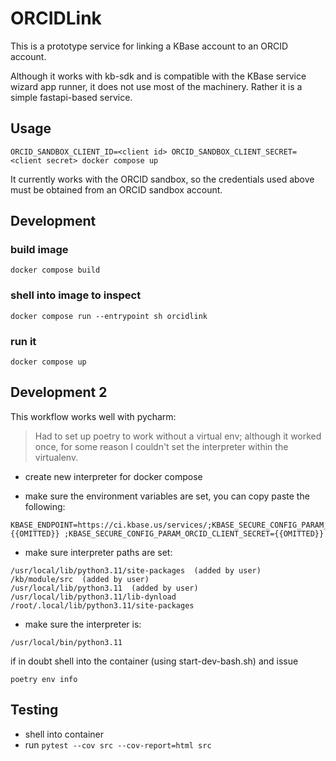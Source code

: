 # ORCIDLink

This is a prototype service for linking a KBase account to an ORCID account. 

Although it works with kb-sdk and is compatible with the KBase service wizard app runner, it does not use most of the machinery. Rather it is a simple fastapi-based service.



## Usage

```shell
ORCID_SANDBOX_CLIENT_ID=<client id> ORCID_SANDBOX_CLIENT_SECRET=<client secret> docker compose up
```

It currently works with the ORCID sandbox, so the credentials used above must be obtained from an ORCID sandbox account.

## Development

### build image
```shell
docker compose build
```

### shell into image to inspect
```shell
docker compose run --entrypoint sh orcidlink
```  

### run it
```shell
docker compose up
```

## Development 2

This workflow works well with pycharm:

> Had to set up poetry to work without a virtual env; although it worked once, 
> for some reason I couldn't set the interpreter within the virtualenv.

- create new interpreter for docker compose

- make sure the environment variables are set, you can copy paste the following:
```text
KBASE_ENDPOINT=https://ci.kbase.us/services/;KBASE_SECURE_CONFIG_PARAM_ORCID_CLIENT_ID={{OMITTED}} ;KBASE_SECURE_CONFIG_PARAM_ORCID_CLIENT_SECRET={{OMITTED}}
```

- make sure interpreter paths are set:
```text
/usr/local/lib/python3.11/site-packages  (added by user)
/kb/module/src  (added by user)
/usr/local/lib/python3.11  (added by user)
/usr/local/lib/python3.11/lib-dynload
/root/.local/lib/python3.11/site-packages
```

- make sure the interpreter is:

```text
/usr/local/bin/python3.11
```

if in doubt shell into the container (using start-dev-bash.sh) and issue

```shell
poetry env info
```



## Testing

- shell into container
- run `pytest --cov src --cov-report=html src`
